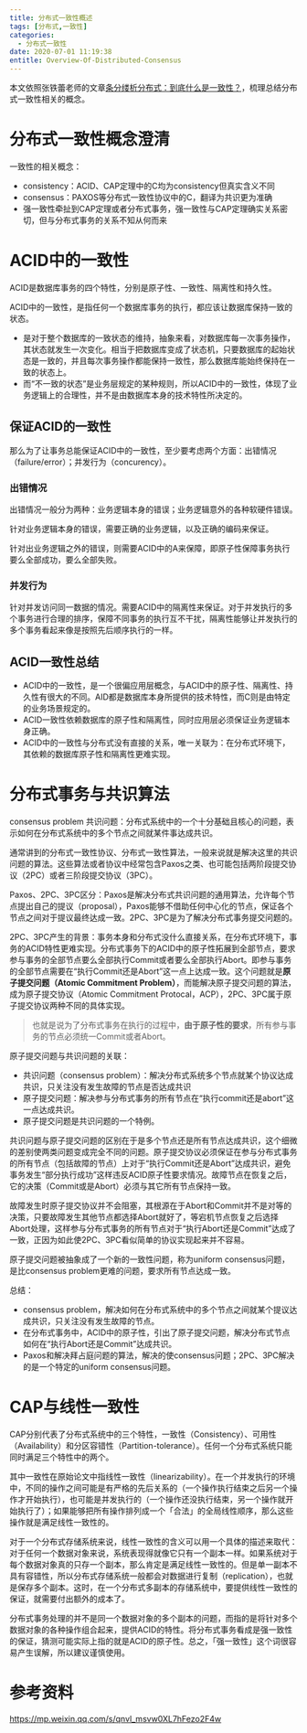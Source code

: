 ```yaml
---
title: 分布式一致性概述
tags: [分布式,一致性]
categories:
  - 分布式一致性
date: 2020-07-01 11:19:38
entitle: Overview-Of-Distributed-Consensus
---
```


本文依照张铁蕾老师的文章[条分缕析分布式：到底什么是一致性？](https://mp.weixin.qq.com/s/qnvl_msvw0XL7hFezo2F4w)，梳理总结分布式一致性相关的概念。

<!--more-->

# 分布式一致性概念澄清

一致性的相关概念：
* consistency：ACID、CAP定理中的C均为consistency但真实含义不同
* consensus：PAXOS等分布式一致性协议中的C，翻译为共识更为准确
* 强一致性牵扯到CAP定理或者分布式事务，强一致性与CAP定理确实关系密切，但与分布式事务的关系不知从何而来


# ACID中的一致性

ACID是数据库事务的四个特性，分别是原子性、一致性、隔离性和持久性。

ACID中的一致性，是指任何一个数据库事务的执行，都应该让数据库保持一致的状态。

* 是对于整个数据库的一致状态的维持，抽象来看，对数据库每一次事务操作，其状态就发生一次变化。相当于把数据库变成了状态机，只要数据库的起始状态是一致的，并且每次事务操作都能保持一致性，那么数据库能始终保持在一致的状态上。
* 而“不一致的状态”是业务层规定的某种规则，所以ACID中的一致性，体现了业务逻辑上的合理性，并不是由数据库本身的技术特性所决定的。

## 保证ACID的一致性

那么为了让事务总能保证ACID中的一致性，至少要考虑两个方面：出错情况（failure/error）；并发行为（concurency）。

### 出错情况

出错情况一般分为两种：业务逻辑本身的错误；业务逻辑意外的各种软硬件错误。

针对业务逻辑本身的错误，需要正确的业务逻辑，以及正确的编码来保证。

针对出业务逻辑之外的错误，则需要ACID中的A来保障，即原子性保障事务执行要么全部成功，要么全部失败。

### 并发行为

针对并发访问同一数据的情况。需要ACID中的隔离性来保证。对于并发执行的多个事务进行合理的排序，保障不同事务的执行互不干扰，隔离性能够让并发执行的多个事务看起来像是按照先后顺序执行的一样。

## ACID一致性总结

* ACID中的一致性，是一个很偏应用层概念，与ACID中的原子性、隔离性、持久性有很大的不同。AID都是数据库本身所提供的技术特性，而C则是由特定的业务场景规定的。
* ACID一致性依赖数据库的原子性和隔离性，同时应用层必须保证业务逻辑本身正确。
* ACID中的一致性与分布式没有直接的关系，唯一关联为：在分布式环境下，其依赖的数据库原子性和隔离性更难实现。

# 分布式事务与共识算法

consensus problem 共识问题：分布式系统中的一个十分基础且核心的问题，表示如何在分布式系统中的多个节点之间就某件事达成共识。

通常讲到的分布式一致性协议、分布式一致性算法，一般来说就是解决这里的共识问题的算法。这些算法或者协议中经常包含Paxos之类、也可能包括两阶段提交协议（2PC）或者三阶段提交协议（3PC）。

Paxos、2PC、3PC区分：Paxos是解决分布式共识问题的通用算法，允许每个节点提出自己的提议（proposal），Paxos能够不借助任何中心化的节点，保证各个节点之间对于提议最终达成一致。2PC、3PC是为了解决分布式事务提交问题的。

2PC、3PC产生的背景：事务本身和分布式没什么直接关系，在分布式环境下，事务的ACID特性更难实现。分布式事务下的ACID中的原子性拓展到全部节点，要求参与事务的全部节点要么全部执行Commit或者要么全部执行Abort。即参与事务的全部节点需要在“执行Commit还是Abort”这一点上达成一致。这个问题就是**原子提交问题（Atomic Commitment Problem）**，而能解决原子提交问题的算法，成为原子提交协议（Atomic Commitment Protocal，ACP），2PC、3PC属于原子提交协议两种不同的具体实现。

> 也就是说为了分布式事务在执行的过程中，**由于原子性的要求**，所有参与事务的节点必须统一Commit或者Abort。

原子提交问题与共识问题的关联：

* 共识问题（consensus problem）：解决分布式系统多个节点就某个协议达成共识，只关注没有发生故障的节点是否达成共识
* 原子提交问题：解决参与分布式事务的所有节点在“执行commit还是abort”这一点达成共识。
* 原子提交问题是共识问题的一个特例。

共识问题与原子提交问题的区别在于是多个节点还是所有节点达成共识，这个细微的差别使两类问题变成完全不同的问题。原子提交协议必须保证在参与分布式事务的所有节点（包括故障的节点）上对于“执行Commit还是Abort”达成共识，避免事务发生“部分执行成功”这样违反ACID原子性要求情况。故障节点在恢复之后，它的决策（Commit或是Abort）必须与其它所有节点保持一致。

故障发生时原子提交协议并不会阻塞，其根源在于Abort和Commit并不是对等的决策，只要故障发生其他节点都选择Abort就好了，等宕机节点恢复之后选择Abort处理，这样参与分布式事务的所有节点对于“执行Abort还是Commit”达成了一致，正因为如此使2PC、3PC看似简单的协议实现起来并不容易。

原子提交问题被抽象成了一个新的一致性问题，称为uniform consensus问题，是比consensus problem更难的问题，要求所有节点达成一致。

总结：
* consensus problem，解决如何在分布式系统中的多个节点之间就某个提议达成共识，只关注没有发生故障的节点。
* 在分布式事务中，ACID中的原子性，引出了原子提交问题，解决分布式节点如何在“执行Abort还是Commit”达成共识。
* Paxos和解决拜占庭问题的算法，解决的使consensus问题；2PC、3PC解决的是一个特定的uniform consensus问题。


# CAP与线性一致性

CAP分别代表了分布式系统中的三个特性，一致性（Consistency）、可用性（Availability）和分区容错性（Partition-tolerance）。任何一个分布式系统只能同时满足三个特性中的两个。

其中一致性在原始论文中指线性一致性（linearizability）。在一个并发执行的环境中，不同的操作之间可能是有严格的先后关系的（一个操作执行结束之后另一个操作才开始执行），也可能是并发执行的（一个操作还没执行结束，另一个操作就开始执行了）；如果能够把所有操作排列成一个「合法」的全局线性顺序，那么这些操作就是满足线性一致性的。

对于一个分布式存储系统来说，线性一致性的含义可以用一个具体的描述来取代：对于任何一个数据对象来说，系统表现得就像它只有一个副本一样。如果系统对于每个数据对象真的只存一个副本，那么肯定是满足线性一致性的。但是单一副本不具有容错性，所以分布式存储系统一般都会对数据进行复制（replication），也就是保存多个副本。这时，在一个分布式多副本的存储系统中，要提供线性一致性的保证，就需要付出额外的成本了。

分布式事务处理的并不是同一个数据对象的多个副本的问题，而指的是将针对多个数据对象的各种操作组合起来，提供ACID的特性。将分布式事务看成是强一致性的保证，猜测可能实际上指的就是ACID的原子性。总之，「强一致性」这个词很容易产生误解，所以建议谨慎使用。

# 参考资料

<https://mp.weixin.qq.com/s/qnvl_msvw0XL7hFezo2F4w>
